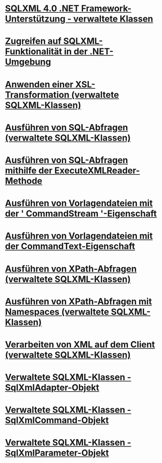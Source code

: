 # [SQLXML 4.0 .NET Framework-Unterstützung - verwaltete Klassen](sqlxml-4-0-net-framework-support-managed-classes.md)

# [Zugreifen auf SQLXML-Funktionalität in der .NET-Umgebung](accessing-sqlxml-functionality-in-the-net-environment.md)
# [Anwenden einer XSL-Transformation (verwaltete SQLXML-Klassen)](applying-an-xsl-transformation-sqlxml-managed-classes.md)
# [Ausführen von SQL-Abfragen (verwaltete SQLXML-Klassen)](executing-sql-queries-sqlxml-managed-classes.md)
# [Ausführen von SQL-Abfragen mithilfe der ExecuteXMLReader-Methode](executing-sql-queries-by-using-the-executexmlreader-method.md)
# [Ausführen von Vorlagendateien mit der ' CommandStream '-Eigenschaft](executing-template-files-by-using-the-commandstream-property.md)
# [Ausführen von Vorlagendateien mit der CommandText-Eigenschaft](executing-template-files-by-using-the-commandtext-property.md)
# [Ausführen von XPath-Abfragen (verwaltete SQLXML-Klassen)](executing-xpath-queries-sqlxml-managed-classes.md)
# [Ausführen von XPath-Abfragen mit Namespaces (verwaltete SQLXML-Klassen)](executing-xpath-queries-with-namespaces-sqlxml-managed-classes.md)
# [Verarbeiten von XML auf dem Client (verwaltete SQLXML-Klassen)](processing-xml-on-the-client-side-sqlxml-managed-classes.md)
# [Verwaltete SQLXML-Klassen - SqlXmlAdapter-Objekt](sqlxml-managed-classes-sqlxmladapter-object.md)
# [Verwaltete SQLXML-Klassen - SqlXmlCommand-Objekt](sqlxml-managed-classes-sqlxmlcommand-object.md)
# [Verwaltete SQLXML-Klassen - SqlXmlParameter-Objekt](sqlxml-managed-classes-sqlxmlparameter-object.md)
